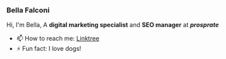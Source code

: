### Bella Falconi

Hi, I'm Bella, A **digital marketing specialist** and **SEO manager** at ***prosprate***

- 📫 How to reach me: [Linktree](https://linktr.ee/bellafalcon)
- ⚡ Fun fact: I love dogs!


<!--
**bellafalconi/bellafalconi** is a ✨ _special_ ✨ repository because its `README.md` (this file) appears on your GitHub profile.


Here are some ideas to get you started:

- 🔭 I’m currently working on ...
- 🌱 I’m currently learning ...
- 👯 I’m looking to collaborate on ...
- 🤔 I’m looking for help with ...
- 💬 Ask me about ...
- 😄 Pronouns: ...
-->
